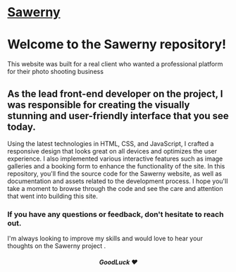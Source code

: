 # [Sawerny](https://sawernyy.netlify.app/)

# Welcome to the Sawerny repository!

This website was built for a real client who wanted a professional platform for their photo shooting business

## As the lead front-end developer on the project, I was responsible for creating the visually stunning and user-friendly interface that you see today.

Using the latest technologies in HTML, CSS, and JavaScript, I crafted a responsive design that looks great on all devices and optimizes the user experience. I also implemented various interactive features such as image galleries and a booking form to enhance the functionality of the site.
In this repository, you'll find the source code for the Sawerny website, as well as documentation and assets related to the development process. I hope you'll take a moment to browse through the code and see the care and attention that went into building this site.

### If you have any questions or feedback, don't hesitate to reach out.

I'm always looking to improve my skills and would love to hear your thoughts on the Sawerny project .

<h5 align="center">GoodLuck ❤</h6>
